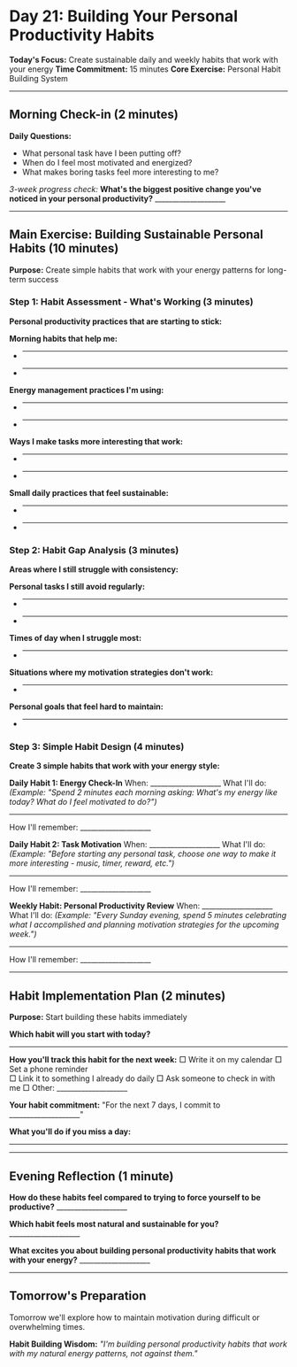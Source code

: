 # Day 21: Building Your Personal Productivity Habits

**Today's Focus:** Create sustainable daily and weekly habits that work with your energy
**Time Commitment:** 15 minutes
**Core Exercise:** Personal Habit Building System

---

## Morning Check-in (2 minutes)

**Daily Questions:**
- What personal task have I been putting off?
- When do I feel most motivated and energized?
- What makes boring tasks feel more interesting to me?

*3-week progress check:*
**What's the biggest positive change you've noticed in your personal productivity?** ____________________

---

## Main Exercise: Building Sustainable Personal Habits (10 minutes)

**Purpose:** Create simple habits that work with your energy patterns for long-term success

### Step 1: Habit Assessment - What's Working (3 minutes)

**Personal productivity practices that are starting to stick:**

**Morning habits that help me:**
- ____________________
- ____________________

**Energy management practices I'm using:**
- ____________________
- ____________________

**Ways I make tasks more interesting that work:**
- ____________________
- ____________________

**Small daily practices that feel sustainable:**
- ____________________
- ____________________

### Step 2: Habit Gap Analysis (3 minutes)

**Areas where I still struggle with consistency:**

**Personal tasks I still avoid regularly:**
- ____________________
- ____________________

**Times of day when I struggle most:**
- ____________________

**Situations where my motivation strategies don't work:**
- ____________________

**Personal goals that feel hard to maintain:**
- ____________________

### Step 3: Simple Habit Design (4 minutes)

**Create 3 simple habits that work with your energy style:**

**Daily Habit 1: Energy Check-In**
When: ____________________
What I'll do: *(Example: "Spend 2 minutes each morning asking: What's my energy like today? What do I feel motivated to do?")*
____________________
How I'll remember: ____________________

**Daily Habit 2: Task Motivation**
When: ____________________
What I'll do: *(Example: "Before starting any personal task, choose one way to make it more interesting - music, timer, reward, etc.")*
____________________
How I'll remember: ____________________

**Weekly Habit: Personal Productivity Review**
When: ____________________
What I'll do: *(Example: "Every Sunday evening, spend 5 minutes celebrating what I accomplished and planning motivation strategies for the upcoming week.")*
____________________
How I'll remember: ____________________

---

## Habit Implementation Plan (2 minutes)

**Purpose:** Start building these habits immediately

**Which habit will you start with today?**
____________________

**How you'll track this habit for the next week:**
□ Write it on my calendar
□ Set a phone reminder  
□ Link it to something I already do daily
□ Ask someone to check in with me
□ Other: ____________________

**Your habit commitment:**
"For the next 7 days, I commit to ____________________"

**What you'll do if you miss a day:**
____________________

---

## Evening Reflection (1 minute)

**How do these habits feel compared to trying to force yourself to be productive?** ____________________

**Which habit feels most natural and sustainable for you?** ____________________

**What excites you about building personal productivity habits that work with your energy?** ____________________

---

## Tomorrow's Preparation
Tomorrow we'll explore how to maintain motivation during difficult or overwhelming times.

**Habit Building Wisdom:**
*"I'm building personal productivity habits that work with my natural energy patterns, not against them."*